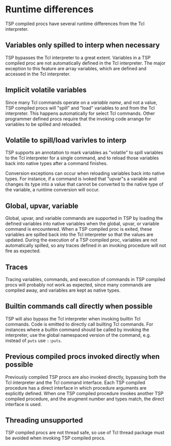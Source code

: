 # Runtime differences

TSP compiled procs have several runtime differences from the Tcl interpreter.

## Variables only spilled to interp when necessary

TSP bypasses the Tcl interpreter to a great extent.  Variables in a TSP compiled
proc are not automatically defined in the Tcl interpreter.  The major exception
to this feature are array variables, which are defined and accessed in the Tcl
interpreter.  

## Implicit volatile variables

Since many Tcl commands operate on a *variable name*, and not a value, TSP
compiled procs will "spill" and "load" variables to and from the Tcl interpreter.
This happens automatically for select Tcl commands.  Other programmer defined
procs require that the invoking code arrange for variables to be spilled and
reloaded.

## Volatile to spill/load varivles to interp

TSP supports an annotation to mark variables as "volatile" to spill variables to
the Tcl interpreter for a single command, and to reload those variables back into
native types after a command finishes.   

Conversion exceptions can occur when reloading variables back into native types.
For instance, if a command is ivoked that "upvar"s a variable and changes its
type into a value that cannot be converted to the native type of the variable, a 
runtime conversion will occur.

## Global, upvar, variable

Global, upvar, and variable commands are supported in TSP by loading the defined
variables into native variables when the global, upvar, or variable command is 
encountered.  When a TSP compiled proc is exited, these variables are spilled back
into the Tcl interpreter so that the values are updated.  During the execution of
a TSP compiled proc, variables are not automatically spilled, so any traces defined
in an invoking procedure will not fire as expected.

## Traces

Tracing variables, commands, and execution of commands in TSP compiled procs will 
probably not work as expected, since many commands are compiled away, and variables are
kept as native types.


## Builtin commands call directly when possible

TSP will also bypass the Tcl interpreter when invoking builtin Tcl commands.  Code is
emitted to directly call builting Tcl commands.   For instances where a builtin command
should be called by invoking the interpreter, use the global namespaced version of the
command, e.g. instead of `puts` use `::puts`.  

## Previous compiled procs invoked directly when possible

Previously compiled TSP procs are also invoked directly, bypassing both the Tcl interpreter and
the Tcl command interface.   Each TSP compiled procedure has a direct interface in which 
procedure arguments are explicitly defined.  When one TSP compiled procedure invokes another
TSP compiled procedure, and the arugment number and types match, the direct interface is used.

## Threading unsupported

TSP compiled procs are not thread safe, so use of Tcl thread package must be avoided 
when invoking TSP compiled procs.

